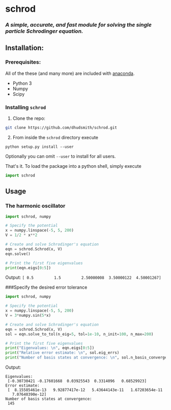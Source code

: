 # schrod
### *A simple, accurate, and fast module for solving the single particle Schrodinger equation.*

## Installation:
### Prerequisites:
All of the these (and many more) are included with [anaconda](https://www.continuum.io/downloads).

* Python 3
* Numpy
* Scipy


### Installing `schrod`

1. Clone the repo:

 ```bash
 git clone https://github.com/dhudsmith/schrod.git
 ```
2. From inside the `schrod` directory execute

 ```
 python setup.py install --user
 ```
Optionally you can omit `--user` to install for all users.

That's it. To load the package into a python shell, simply execute
```python
import schrod
```

## Usage
### The harmonic oscillator
```python
import schrod, numpy

# Specify the potential
x = numpy.linspace(-5, 5, 200)
V = 1/2 * x**2

# Create and solve Schrodinger's equation
eqn = schrod.Schrod(x, V)
eqn.solve()

# Print the first five eigenvalues
print(eqn.eigs[0:5])
```
Output:
`[ 0.5         1.5         2.50000008  3.50000122  4.50001267]`

###Specify the desired error tolerance
```python
import schrod, numpy

# Specify the potential
x = numpy.linspace(-5, 5, 200)
V = 3*numpy.sin(5*x)

# Create and solve Schrodinger's equation
eqn = schrod.Schrod(x, V)
sol = eqn.solve_to_tol(n_eig=5, tol=1e-10, n_init=100, n_max=200)

# Print the first five eigenvalues
print("Eigenvalues: \n", eqn.eigs[0:5])
print("Relative error estimate: \n", sol.eig_errs)
print("Number of basis states at convergence: \n", sol.n_basis_converged)
```
Output:
```
Eigenvalues: 
 [-0.30730421 -0.17601668  0.03925543  0.3314096   0.68529923]
Error estimate: 
 [  8.15585461e-13   9.92877417e-12   5.43644143e-11   1.67203654e-11
   7.07640390e-12]
Number of basis states at convergence: 
 145
```
